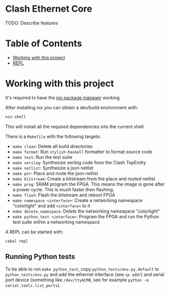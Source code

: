 <!-- omit in toc -->
# Clash Ethernet Core
TODO: Describe features

<!-- omit in toc -->
# Table of Contents
- [Working with this project](#working-with-this-project)
- [REPL](#repl)

# Working with this project
It's required to have the [nix package manager](https://nixos.org/download.html) working.

After installing nix you can obtain a dev/build environment with:

```bash
nix-shell
```

This will install all the required dependencies into the current shell.

There is a `Makefile` with the following targets:

- `make clean`: Delete all build directories
- `make format`: Run `stylish-haskell` formatter to format source code
- `make test`: Run the test suite
- `make verilog`: Synthesize verilog code from the Clash TopEntity
- `make netlist`: Synthesize a json netlist
- `make pnr`: Place and route the json netlist
- `make bitstream`: Create a bitstream from the place and routed netlist
- `make prog`: SRAM program the FPGA. This means the image is gone after a power
   cycle. This is much faster then flashing.
- `make flash`: Flash the bitstream and reboot FPGA
- `make namespace <interface>`: Create a networking namespace "colorlight" and add `<interface>` to it
- `make delete_namespace`: Delete the networking namespace "colorlight"
- `make python_test <interface>`: Program the FPGA and run the Python test suite within a networking namespace

A REPL can be started with:

```
cabal repl
```

## Running Python tests
To be able to run `make python_test`, copy `python_tests/env.py.default` to
`python_tests/env.py` and add the ethernet interface (see `ip addr`) and serial
port device (something like `/dev/ttyACM0`, see for example
`python -m serial.tools.list_ports`).
